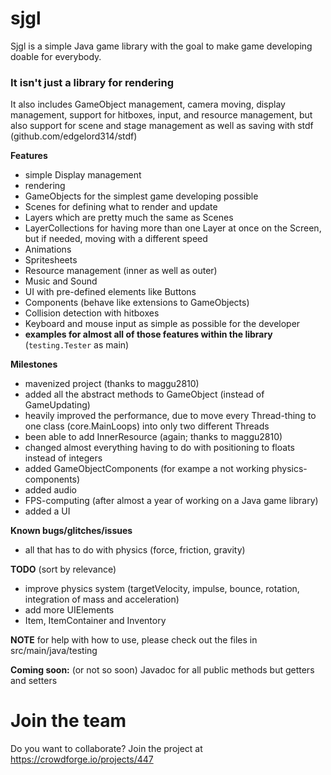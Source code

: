 # sjgl

Sjgl is a simple Java game library with the goal
to make game developing doable for everybody. 

### It isn't just a library for rendering
It also includes GameObject management, camera moving,
display management, support for hitboxes, input, and 
resource management, but also support for scene and 
stage management as well as saving with 
stdf (github.com/edgelord314/stdf)

**Features**
- simple Display management
- rendering
- GameObjects for the simplest game developing possible
- Scenes for defining what to render and update
- Layers which are pretty much the same as Scenes
- LayerCollections for having more than one Layer at once on the Screen,
  but if needed, moving with a different speed
- Animations
- Spritesheets
- Resource management (inner as well as outer)
- Music and Sound
- UI with pre-defined elements like Buttons
- Components (behave like extensions to GameObjects)
- Collision detection with hitboxes
- Keyboard and mouse input as simple as possible for the developer
- **examples for almost all of those features within the library** (```testing.Tester``` as main)

**Milestones**
- mavenized project (thanks to maggu2810)
- added all the abstract methods to GameObject (instead of GameUpdating)
- heavily improved the performance, due to move every Thread-thing to one class (core.MainLoops) into only two different Threads
- been able to add InnerResource (again; thanks to maggu2810)
- changed almost everything having to do with positioning to floats instead of integers
- added GameObjectComponents (for exampe a not working physics-components)
- added audio
- FPS-computing (after almost a year of working on a Java game library)
- added a UI

**Known bugs/glitches/issues**
- all that has to do with physics (force, friction, gravity)

**TODO** (sort by relevance)
- improve physics system (targetVelocity, impulse, bounce, rotation, integration of mass and acceleration)
- add more UIElements
- Item, ItemContainer and Inventory

**NOTE** for help with how to use, please check out the files in 
src/main/java/testing

**Coming soon:** (or not so soon) Javadoc for all public methods but getters and setters

 # Join the team 
 Do you want to collaborate? Join the project at https://crowdforge.io/projects/447